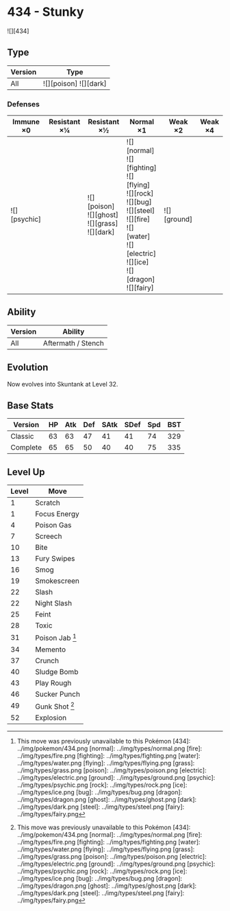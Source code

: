 # 434 - Stunky
![][434]

## Type

Version | Type
---     | ---
All     | ![][poison]  ![][dark]

### Defenses

Immune ×0        | Resistant ×¼ | Resistant ×½                                             | Normal ×1                                                                                                                                                                   | Weak ×2         | Weak ×4
---              | ---          | ---                                                      | ---                                                                                                                                                                         | ---             | ---
![][psychic]<br> | &nbsp;       | ![][poison]<br>![][ghost]<br>![][grass]<br>![][dark]<br> | ![][normal]<br>![][fighting]<br>![][flying]<br>![][rock]<br>![][bug]<br>![][steel]<br>![][fire]<br>![][water]<br>![][electric]<br>![][ice]<br>![][dragon]<br>![][fairy]<br> | ![][ground]<br> | &nbsp;

## Ability

Version | Ability
---     | ---
All     | Aftermath / Stench

## Evolution
Now evolves into Skuntank at Level 32.

## Base Stats

Version  | HP  | Atk | Def | SAtk | SDef | Spd | BST
---      | --- | --- | --- | ---  | ---  | --- | ---
Classic  | 63  | 63  | 47  | 41   | 41   | 74  | 329
Complete | 65  | 65  | 50  | 40   | 40   | 75  | 335

## Level Up

Level | Move
---   | ---
1     | Scratch
1     | Focus Energy
4     | Poison Gas
7     | Screech
10    | Bite
13    | Fury Swipes
16    | Smog
19    | Smokescreen
22    | Slash
22    | Night Slash
25    | Feint
28    | Toxic
31    | Poison Jab [^1]
34    | Memento
37    | Crunch
40    | Sludge Bomb
43    | Play Rough
46    | Sucker Punch
49    | Gunk Shot [^1]
52    | Explosion

[^1]: This move was previously unavailable to this Pokémon
[434]: ../img/pokemon/434.png
[normal]: ../img/types/normal.png
[fire]: ../img/types/fire.png
[fighting]: ../img/types/fighting.png
[water]: ../img/types/water.png
[flying]: ../img/types/flying.png
[grass]: ../img/types/grass.png
[poison]: ../img/types/poison.png
[electric]: ../img/types/electric.png
[ground]: ../img/types/ground.png
[psychic]: ../img/types/psychic.png
[rock]: ../img/types/rock.png
[ice]: ../img/types/ice.png
[bug]: ../img/types/bug.png
[dragon]: ../img/types/dragon.png
[ghost]: ../img/types/ghost.png
[dark]: ../img/types/dark.png
[steel]: ../img/types/steel.png
[fairy]: ../img/types/fairy.png
